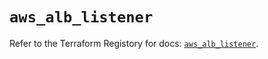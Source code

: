 # `aws_alb_listener`

Refer to the Terraform Registory for docs: [`aws_alb_listener`](https://registry.terraform.io/providers/hashicorp/aws/5.16.0/docs/resources/alb_listener).
